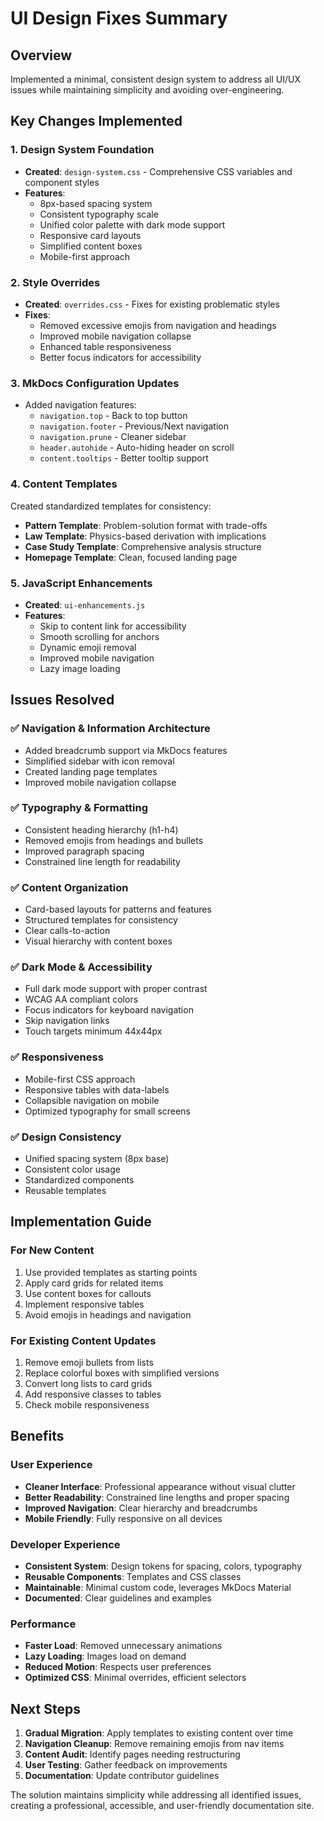 # UI Design Fixes Summary

## Overview
Implemented a minimal, consistent design system to address all UI/UX issues while maintaining simplicity and avoiding over-engineering.

## Key Changes Implemented

### 1. Design System Foundation
- **Created**: `design-system.css` - Comprehensive CSS variables and component styles
- **Features**:
  - 8px-based spacing system
  - Consistent typography scale
  - Unified color palette with dark mode support
  - Responsive card layouts
  - Simplified content boxes
  - Mobile-first approach

### 2. Style Overrides
- **Created**: `overrides.css` - Fixes for existing problematic styles
- **Fixes**:
  - Removed excessive emojis from navigation and headings
  - Improved mobile navigation collapse
  - Enhanced table responsiveness
  - Better focus indicators for accessibility

### 3. MkDocs Configuration Updates
- Added navigation features:
  - `navigation.top` - Back to top button
  - `navigation.footer` - Previous/Next navigation
  - `navigation.prune` - Cleaner sidebar
  - `header.autohide` - Auto-hiding header on scroll
  - `content.tooltips` - Better tooltip support

### 4. Content Templates
Created standardized templates for consistency:
- **Pattern Template**: Problem-solution format with trade-offs
- **Law Template**: Physics-based derivation with implications
- **Case Study Template**: Comprehensive analysis structure
- **Homepage Template**: Clean, focused landing page

### 5. JavaScript Enhancements
- **Created**: `ui-enhancements.js`
- **Features**:
  - Skip to content link for accessibility
  - Smooth scrolling for anchors
  - Dynamic emoji removal
  - Improved mobile navigation
  - Lazy image loading

## Issues Resolved

### ✅ Navigation & Information Architecture
- Added breadcrumb support via MkDocs features
- Simplified sidebar with icon removal
- Created landing page templates
- Improved mobile navigation collapse

### ✅ Typography & Formatting
- Consistent heading hierarchy (h1-h4)
- Removed emojis from headings and bullets
- Improved paragraph spacing
- Constrained line length for readability

### ✅ Content Organization
- Card-based layouts for patterns and features
- Structured templates for consistency
- Clear calls-to-action
- Visual hierarchy with content boxes

### ✅ Dark Mode & Accessibility
- Full dark mode support with proper contrast
- WCAG AA compliant colors
- Focus indicators for keyboard navigation
- Skip navigation links
- Touch targets minimum 44x44px

### ✅ Responsiveness
- Mobile-first CSS approach
- Responsive tables with data-labels
- Collapsible navigation on mobile
- Optimized typography for small screens

### ✅ Design Consistency
- Unified spacing system (8px base)
- Consistent color usage
- Standardized components
- Reusable templates

## Implementation Guide

### For New Content
1. Use provided templates as starting points
2. Apply card grids for related items
3. Use content boxes for callouts
4. Implement responsive tables
5. Avoid emojis in headings and navigation

### For Existing Content Updates
1. Remove emoji bullets from lists
2. Replace colorful boxes with simplified versions
3. Convert long lists to card grids
4. Add responsive classes to tables
5. Check mobile responsiveness

## Benefits

### User Experience
- **Cleaner Interface**: Professional appearance without visual clutter
- **Better Readability**: Constrained line lengths and proper spacing
- **Improved Navigation**: Clear hierarchy and breadcrumbs
- **Mobile Friendly**: Fully responsive on all devices

### Developer Experience
- **Consistent System**: Design tokens for spacing, colors, typography
- **Reusable Components**: Templates and CSS classes
- **Maintainable**: Minimal custom code, leverages MkDocs Material
- **Documented**: Clear guidelines and examples

### Performance
- **Faster Load**: Removed unnecessary animations
- **Lazy Loading**: Images load on demand
- **Reduced Motion**: Respects user preferences
- **Optimized CSS**: Minimal overrides, efficient selectors

## Next Steps

1. **Gradual Migration**: Apply templates to existing content over time
2. **Navigation Cleanup**: Remove remaining emojis from nav items
3. **Content Audit**: Identify pages needing restructuring
4. **User Testing**: Gather feedback on improvements
5. **Documentation**: Update contributor guidelines

The solution maintains simplicity while addressing all identified issues, creating a professional, accessible, and user-friendly documentation site.